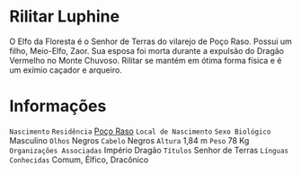 <!-- TITLE: Rilitar Luphine -->
<!-- SUBTITLE: Senhor de Terras de Poço Raso -->

# Rilitar Luphine
O Elfo da Floresta é o Senhor de Terras do vilarejo de Poço Raso. Possui um filho, Meio-Elfo, Zaor. Sua esposa foi morta durante a expulsão do Dragão Vermelho no Monte Chuvoso. Rilitar se mantém em ótima forma física e é um exímio caçador e arqueiro.

# Informações
`Nascimento` 
`Residência` [Poço Raso](http://localhost/lugares/plano-material/drafeon/sudeste-de-drafeon/poco-raso-vilarejo#poco-raso)
`Local de Nascimento` 
`Sexo Biológico` Masculino
`Olhos` Negros 
`Cabelo` Negros
`Altura` 1,84 m
`Peso` 78 Kg
`Organizações Associadas` Império Dragão
`Títulos` Senhor de Terras
`Línguas Conhecidas` Comum, Élfico, Dracônico


